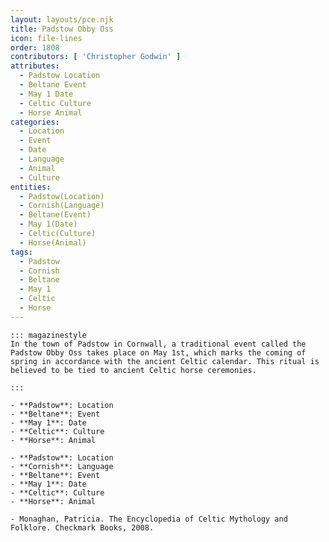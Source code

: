 ```yaml
---
layout: layouts/pce.njk
title: Padstow Obby Oss
icon: file-lines
order: 1808
contributors: [ 'Christopher Godwin' ]
attributes:
  - Padstow Location
  - Beltane Event
  - May 1 Date
  - Celtic Culture
  - Horse Animal
categories:
  - Location
  - Event
  - Date
  - Language
  - Animal
  - Culture
entities:
  - Padstow(Location)
  - Cornish(Language)
  - Beltane(Event)
  - May 1(Date)
  - Celtic(Culture)
  - Horse(Animal)
tags:
  - Padstow
  - Cornish
  - Beltane
  - May 1
  - Celtic
  - Horse
---
```

``` tab [group1:Info]
::: magazinestyle
In the town of Padstow in Cornwall, a traditional event called the Padstow Obby Oss takes place on May 1st, which marks the coming of spring in accordance with the ancient Celtic calendar. This ritual is believed to be tied to ancient Celtic horse ceremonies.

:::
```
``` tab [group1:Attributes]
- **Padstow**: Location
- **Beltane**: Event
- **May 1**: Date
- **Celtic**: Culture
- **Horse**: Animal
```
``` tab [group1:Entities]
- **Padstow**: Location
- **Cornish**: Language
- **Beltane**: Event
- **May 1**: Date
- **Celtic**: Culture
- **Horse**: Animal
```
``` tab [group1:Sources]
- Monaghan, Patricia. The Encyclopedia of Celtic Mythology and Folklore. Checkmark Books, 2008.
```
